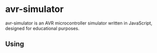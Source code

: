 avr-simulator
=============
avr-simulator is an AVR microcontroller simulator written in JavaScript, designed for educational purposes.

Using
-----
```

```

